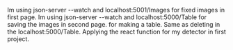 Im using json-server --watch and localhost:5001/Images for fixed images in first page.
Im using json-server --watch and localhost:5000/Table for saving the images in second page. for making a table.
Same as deleting in the localhost:5000/Table.
Applying the react function for my detector in first project.
